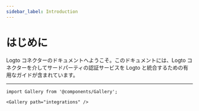 ```yaml
---
sidebar_label: Introduction
---
```


# はじめに

Logto コネクターのドキュメントへようこそ。このドキュメントには、Logto コネクターを介してサードパーティの認証サービスを Logto と統合するための有用なガイドが含まれています。

---

```mdx-code-block
import Gallery from '@components/Gallery';

<Gallery path="integrations" />
```
